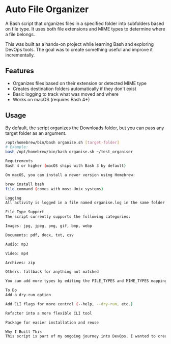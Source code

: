 # Auto File Organizer

A Bash script that organizes files in a specified folder into subfolders based on file type. It uses both file extensions and MIME types to determine where a file belongs.

This was built as a hands-on project while learning Bash and exploring DevOps tools. The goal was to create something useful and improve it incrementally.

## Features

- Organizes files based on their extension or detected MIME type
- Creates destination folders automatically if they don't exist
- Basic logging to track what was moved and where
- Works on macOS (requires Bash 4+)

## Usage

By default, the script organizes the Downloads folder, but you can pass any target folder as an argument.

```bash
/opt/homebrew/bin/bash organise.sh [target-folder]
# Example:
bash /opt/homebrew/bin/bash organise.sh ~/test_organiser

Requirements
Bash 4 or higher (macOS ships with Bash 3 by default)

On macOS, you can install a newer version using Homebrew:

brew install bash
file command (comes with most Unix systems)

Logging
All activity is logged in a file named organise.log in the same folder as the script. This includes timestamps, file names, and destination folders.

File Type Support
The script currently supports the following categories:

Images: jpg, jpeg, png, gif, bmp, webp

Documents: pdf, docx, txt, csv

Audio: mp3

Video: mp4

Archives: zip

Others: fallback for anything not matched

You can add more types by editing the FILE_TYPES and MIME_TYPES mappings in the script.

To Do
Add a dry-run option

Add CLI flags for more control (--help, --dry-run, etc.)

Refactor into a more flexible CLI tool

Package for easier installation and reuse

Why I Built This
This script is part of my ongoing journey into DevOps. I wanted to create a small, focused tool that helps automate repetitive tasks while getting hands-on practice with Bash, Git, and scripting best practices.

